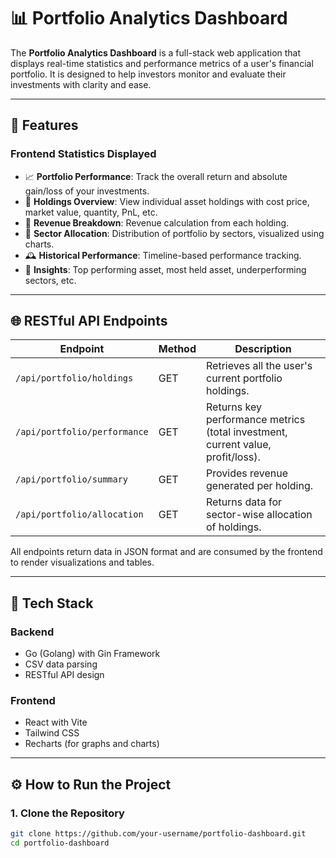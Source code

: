 # 📊 Portfolio Analytics Dashboard

The **Portfolio Analytics Dashboard** is a full-stack web application that displays real-time statistics and performance metrics of a user's financial portfolio. It is designed to help investors monitor and evaluate their investments with clarity and ease.

---

## 🚀 Features

### Frontend Statistics Displayed

- 📈 **Portfolio Performance**: Track the overall return and absolute gain/loss of your investments.
- 🧾 **Holdings Overview**: View individual asset holdings with cost price, market value, quantity, PnL, etc.
- 🧮 **Revenue Breakdown**: Revenue calculation from each holding.
- 🧬 **Sector Allocation**: Distribution of portfolio by sectors, visualized using charts.
- 🕰️ **Historical Performance**: Timeline-based performance tracking.
- 🧠 **Insights**: Top performing asset, most held asset, underperforming sectors, etc.

---

## 🌐 RESTful API Endpoints

| Endpoint | Method | Description |
|----------|--------|-------------|
| `/api/portfolio/holdings` | GET | Retrieves all the user's current portfolio holdings. |
| `/api/portfolio/performance` | GET | Returns key performance metrics (total investment, current value, profit/loss). |
| `/api/portfolio/summary` | GET | Provides revenue generated per holding. |
| `/api/portfolio/allocation` | GET | Returns data for sector-wise allocation of holdings. |

All endpoints return data in JSON format and are consumed by the frontend to render visualizations and tables.

---

## 🧰 Tech Stack

### Backend
- Go (Golang) with Gin Framework
- CSV data parsing
- RESTful API design

### Frontend
- React with Vite
- Tailwind CSS
- Recharts (for graphs and charts)

---

## ⚙️ How to Run the Project

### 1. Clone the Repository

```bash
git clone https://github.com/your-username/portfolio-dashboard.git
cd portfolio-dashboard
